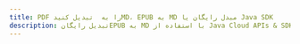 ---title: PDF را به  تبدیل کنیدMD، EPUB به MD مبدل رایگان یا Java SDKdescription: تبدیل رایگانEPUB به MD با استفاده از Java Cloud APIs & SDK همچنین اسناد PDF را در Cloud ایجاد، ویرایش و رندر کنید.---